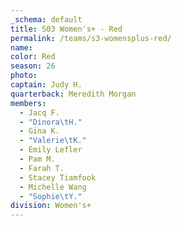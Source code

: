 ```yaml
---
_schema: default
title: S03 Women's+ - Red
permalink: /teams/s3-womensplus-red/
name:
color: Red
season: 26
photo:
captain: Judy H.
quarterback: Meredith Morgan
members:
  - Jacq F.
  - "Dinora\tH."
  - Gina K.
  - "Valerie\tK."
  - Emily Lefler
  - Pam M.
  - Farah T.
  - Stacey Tiamfook
  - Michelle Wang
  - "Sophie\tY."
division: Women's+
---
```

